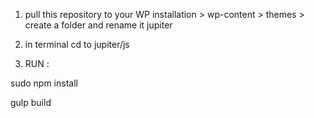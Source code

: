1. pull this repository to your WP installation > wp-content > themes > create a folder and rename it jupiter

2. in terminal cd to jupiter/js

3. RUN :

sudo npm install

gulp build